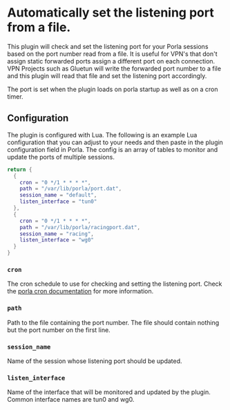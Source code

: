 # Automatically set the listening port from a file.

This plugin will check and set the listening port for your Porla sessions based on the port number read from a file.
It is useful for VPN's that don't assign static forwarded ports assign a different port on each connection.
VPN Projects such as Gluetun will write the forwarded port number to a file and this plugin will read that file and set the listening port accordingly.

The port is set when the plugin loads on porla startup as well as on a cron timer.

## Configuration

The plugin is configured with Lua. The following is an example Lua
configuration that you can adjust to your needs and then paste in the plugin
configuration field in Porla. The config is an array of tables to monitor and
update the ports of multiple sessions.

```lua
return {
  {
    cron = "0 */1 * * * *",
    path = "/var/lib/porla/port.dat",
    session_name = "default",
    listen_interface = "tun0"
  },
  {
    cron = "0 */1 * * * *",
    path = "/var/lib/porla/racingport.dat",
    session_name = "racing",
    listen_interface = "wg0"
  }
}
```

### `cron`

The cron schedule to use for checking and setting the listening port. Check the [porla cron documentation](https://porla.org/plugins/packages/cron) for more information.

### `path`

Path to the file containing the port number. The file should contain nothing but the port number on the first line.

### `session_name`

Name of the session whose listening port should be updated.

### `listen_interface`

Name of the interface that will be monitored and updated by the plugin. Common interface names are tun0 and wg0.